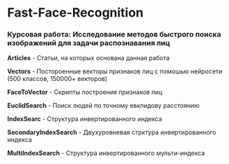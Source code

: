 # Fast-Face-Recognition

### Курсовая работа: Исследование методов быстрого поиска изображений для задачи распознавания лиц 

**Articles** - Статьи, на которых основана данная работа

**Vectors** - Постороенные векторы признаков лиц с помошью нейросети (500 классов, 150000+ векторов) 

**FaceToVector** - Скрипты построения признаков лиц

**EuclidSearch** - Поиск людей по точному евклидову расстоянию  

**IndexSearc** - Структура инвертированного индекса 

**SecondaryIndexSearch** - Двухуровневая стрктура инвертированного индекса 

**MultiIndexSearch** - Структура инвертированного мульти-индекса
